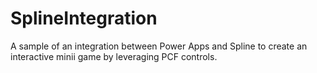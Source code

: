 # SplineIntegration
A sample of an integration between Power Apps and Spline to create an interactive minii game by leveraging PCF controls.
